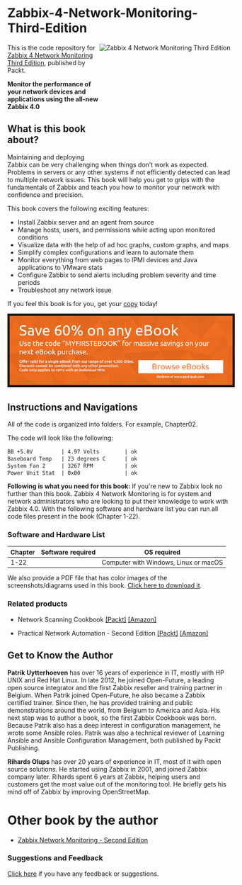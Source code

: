 # Zabbix-4-Network-Monitoring-Third-Edition

<a href="https://www.packtpub.com/networking-and-servers/zabbix-4-network-monitoring-third-edition?utm_source=github&utm_medium=repository&utm_campaign=9781789340266"><img src="https://www.packtpub.com/sites/default/files/B11039.png" alt="Zabbix 4 Network Monitoring Third Edition" height="256px" align="right"></a>

This is the code repository for [Zabbix 4 Network Monitoring Third Edition](https://www.packtpub.com/networking-and-servers/zabbix-4-network-monitoring-third-edition?utm_source=github&utm_medium=repository&utm_campaign=9781789340266), published by Packt.

**Monitor the performance of your network devices and applications using the all-new Zabbix 4.0**

## What is this book about?
Maintaining and deploying Zabbix can be very challenging when things don’t work as expected. Problems in servers or any other systems if not efficiently detected can lead to multiple network issues. This book will help you get to grips with the fundamentals of Zabbix and teach you how to monitor your network with confidence and precision.

This book covers the following exciting features:
* Install Zabbix server and an agent from source
* Manage hosts, users, and permissions while acting upon monitored conditions
* Visualize data with the help of ad hoc graphs, custom graphs, and maps
* Simplify complex configurations and learn to automate them
* Monitor everything from web pages to IPMI devices and Java applications to VMware stats
* Configure Zabbix to send alerts including problem severity and time periods
* Troubleshoot any network issue

If you feel this book is for you, get your [copy](https://www.amazon.com/dp/1789134323) today!

<a href="https://www.packtpub.com/?utm_source=github&utm_medium=banner&utm_campaign=GitHubBanner"><img src="https://raw.githubusercontent.com/PacktPublishing/GitHub/master/GitHub.png" 
alt="https://www.packtpub.com/" border="5" /></a>

## Instructions and Navigations
All of the code is organized into folders. For example, Chapter02.

The code will look like the following:
```
BB +5.0V         | 4.97 Volts        | ok 
Baseboard Temp   | 23 degrees C      | ok 
System Fan 2     | 3267 RPM          | ok 
Power Unit Stat  | 0x00              | ok 

```

**Following is what you need for this book:**
If you're new to Zabbix look no further than this book. Zabbix 4 Network Monitoring is for system and network administrators who are looking to put their knowledge to work with Zabbix 4.0.
With the following software and hardware list you can run all code files present in the book (Chapter 1-22).
### Software and Hardware List
| Chapter | Software required | OS required |
| -------- | ------------------------------------ | ----------------------------------- |
| 1-22 |  | Computer with Windows, Linux or macOS |


We also provide a PDF file that has color images of the screenshots/diagrams used in this book. [Click here to download it](https://www.packtpub.com/sites/default/files/downloads/9781789340266_ColorImages.pdf).

### Related products <Paste books from the Other books you may enjoy section>
* Network Scanning Cookbook [[Packt]](https://www.packtpub.com/networking-and-servers/network-scanning-cookbook?utm_source=github&utm_medium=repository&utm_campaign=9781789346480) [[Amazon]](https://www.amazon.com/dp/1789346487)

* Practical Network Automation - Second Edition [[Packt]](https://www.packtpub.com/networking-and-servers/practical-network-automation-second-edition?utm_source=github&utm_medium=repository&utm_campaign=9781789955651) [[Amazon]](https://www.amazon.com/dp/1789955653)
## Get to Know the Author
**Patrik Uytterhoeven**
 has over 16 years of experience in IT, mostly with HP UNIX and Red Hat Linux. In late 2012, he joined Open-Future, a leading open source integrator and the first Zabbix reseller and training partner in Belgium. When Patrik joined Open-Future, he also became a Zabbix certified trainer. Since then, he has provided training and public demonstrations around the world, from Belgium to America and Asia. His next step was to author a book, so the first Zabbix Cookbook was born. Because Patrik also has a deep interest in configuration management, he wrote some Ansible roles. Patrik was also a technical reviewer of Learning Ansible and Ansible Configuration Management, both published by Packt Publishing.
 
 **Rihards Olups**
has over 20 years of experience in IT, most of it with open source solutions. He started using Zabbix in 2001, and joined Zabbix company later. Rihards spent 6 years at Zabbix, helping users and customers get the most value out of the monitoring tool. He briefly gets his mind off of Zabbix by improving OpenStreetMap.

# Other book by the author
* [Zabbix Network Monitoring - Second Edition](https://www.packtpub.com/networking-and-servers/zabbix-network-monitoring-second-edition?utm_source=github&utm_medium=repository&utm_campaign=9781782161288)

### Suggestions and Feedback
[Click here](https://docs.google.com/forms/d/e/1FAIpQLSdy7dATC6QmEL81FIUuymZ0Wy9vH1jHkvpY57OiMeKGqib_Ow/viewform) if you have any feedback or suggestions.
